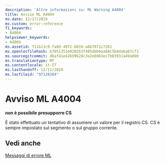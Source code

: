 ```yaml
---
description: 'Altre informazioni su: ML Warning A4004'
title: Avviso ML A4004
ms.date: 12/17/2019
ms.custom: error-reference
f1_keywords:
- A4004
helpviewer_keywords:
- A4004
ms.assetid: f11b13c9-fa8d-49f2-b816-a6b7871c7261
ms.openlocfilehash: b7051351e0202b3f485dbb6ea68c5b4daba67cf1
ms.sourcegitcommit: d6af41e42699628c3e2e6063ec7b03931a49a098
ms.translationtype: MT
ms.contentlocale: it-IT
ms.lasthandoff: 12/11/2020
ms.locfileid: "97128284"
---
```

# <a name="ml-warning-a4004"></a>Avviso ML A4004

**non è possibile presupporre CS**

È stato effettuato un tentativo di assumere un valore per il registro CS. CS è sempre impostato sul segmento o sul gruppo corrente.

## <a name="see-also"></a>Vedi anche

[Messaggi di errore ML](ml-error-messages.md)
